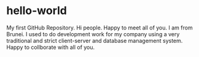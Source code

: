 # hello-world
My first GitHub Repository.
Hi people. Happy to meet all of you.
I am from Brunei. I used to do development work for my company using a very traditional and strict 
client-server and database management system.
Happy to collborate with all of you.
